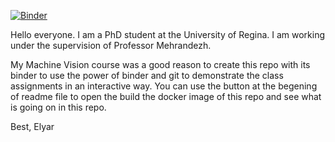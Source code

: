 [![Binder](https://mybinder.org/badge_logo.svg)](https://mybinder.org/v2/gh/elyarzv/IP-Assig1/HEAD)

Hello everyone. I am a PhD student at the University of Regina. I am working under the supervision of Professor Mehrandezh.

My Machine Vision course was a good reason to create this repo with its binder to use the power of binder and git to demonstrate the class assignments in an interactive way. You can use the button at the begening of readme file to open the build the docker image of this repo and see what is going on in this repo.

Best,
Elyar
